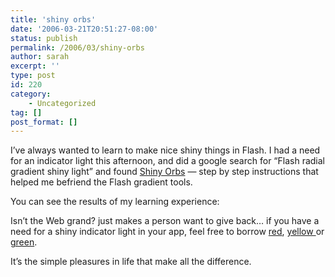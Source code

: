 ```yaml
---
title: 'shiny orbs'
date: '2006-03-21T20:51:27-08:00'
status: publish
permalink: /2006/03/shiny-orbs
author: sarah
excerpt: ''
type: post
id: 220
category:
    - Uncategorized
tag: []
post_format: []
---
```

I’ve always wanted to learn to make nice shiny things in Flash. I had a need for an indicator light this afternoon, and did a google search for “Flash radial gradient shiny light” and found [Shiny Orbs](http://www.kirupa.com/developer/mx2004/shinyorbs.htm) — step by step instructions that helped me befriend the Flash gradient tools.

You can see the results of my learning experience:

Isn’t the Web grand? just makes a person want to give back… if you have a need for a shiny indicator light in your app, feel free to borrow [red](https://www.ultrasaurus.com/images/blog/shinyorbs/red-orb.swf), [yellow ](https://www.ultrasaurus.com/images/blog/shinyorbs/yellow-orb.swf)or [green](https://www.ultrasaurus.com/images/blog/shinyorbs/green-orb.swf).

It’s the simple pleasures in life that make all the difference.